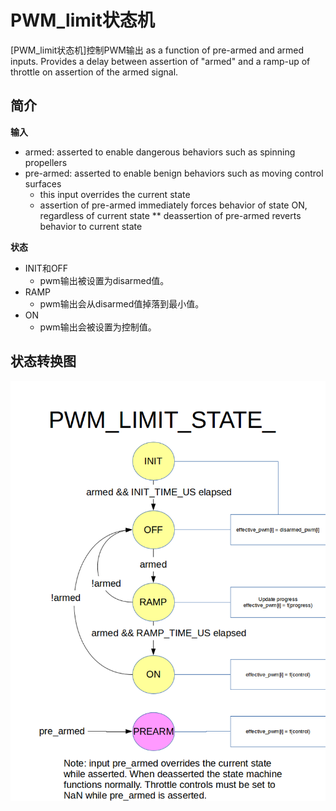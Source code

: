 # PWM_limit状态机

[PWM_limit状态机]控制PWM输出 as a function of pre-armed and armed inputs. Provides a delay between assertion of "armed" and a ramp-up of throttle on assertion of the armed signal.

## 简介

**输入**

* armed: asserted to enable dangerous behaviors such as spinning propellers
* pre-armed: asserted to enable benign behaviors such as moving control surfaces
    * this input overrides the current state
    * assertion of pre-armed immediately forces behavior of state ON, regardless of current state
    ** deassertion of pre-armed reverts behavior to current state

**状态**

* INIT和OFF
    * pwm输出被设置为disarmed值。
* RAMP
    * pwm输出会从disarmed值掉落到最小值。
* ON
    * pwm输出会被设置为控制值。

## 状态转换图

![](../../assets/diagrams/pwm_limit_state_diagram.png)
